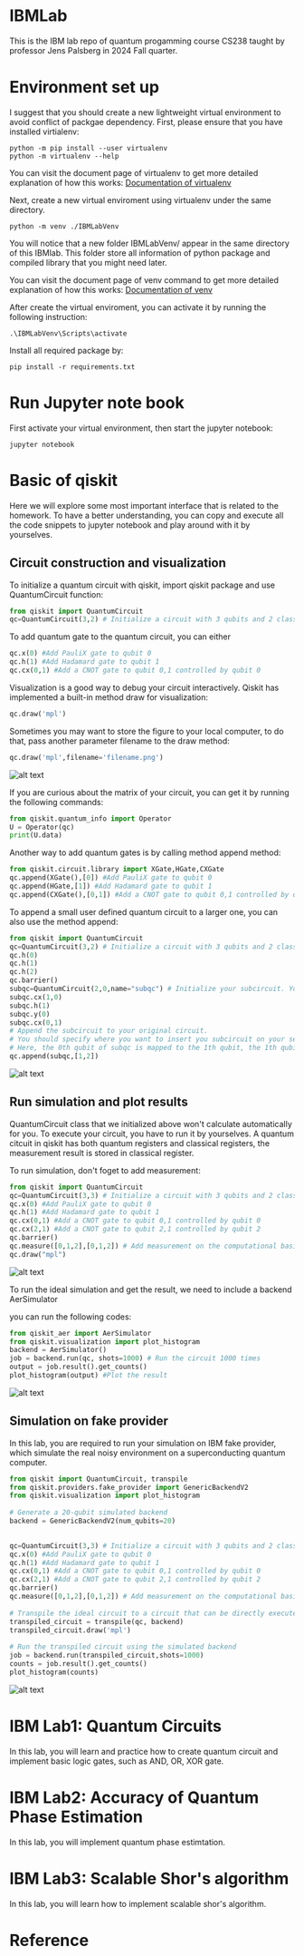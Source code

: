# IBMLab
This is the IBM lab repo of quantum progamming course CS238 taught by professor Jens Palsberg in 2024 Fall quarter.


# Environment set up

I suggest that you should create a new lightweight virtual environment to avoid conflict of packgae dependency.
First, please ensure that you have installed virtialenv:

```console
python -m pip install --user virtualenv
python -m virtualenv --help
```

You can visit the document page of virtualenv to get more detailed explanation of how this works:
[Documentation of virtualenv](https://virtualenv.pypa.io/en/stable/installation.html)


Next, create a new virtual enviroment using virtualenv under the same directory.

```console
python -m venv ./IBMLabVenv
```

You will notice that a new folder IBMLabVenv/ appear in the same directory of this IBMlab. This folder store all information of python package and compiled library that you might need later.


You can visit the document page of venv command to get more detailed explanation of how this works:
[Documentation of venv](https://docs.python.org/3/library/venv.html)


After create the virtual enviroment, you can activate it by running the following instruction:


```console
.\IBMLabVenv\Scripts\activate
```


Install all required package by:


```console
pip install -r requirements.txt 
```



# Run Jupyter note book


First activate your virtual environment, then start the jupyter notebook:

```console
jupyter notebook
```


# Basic of qiskit

Here we will explore some most important interface that is related to the homework. To have a better understanding, you can copy and execute all the code snippets to jupyter notebook and play around with it by yourselves.


## Circuit construction and visualization
To initialize a quantum circuit with qiskit, import qiskit package and use QuantumCircuit function:


```python
from qiskit import QuantumCircuit
qc=QuantumCircuit(3,2) # Initialize a circuit with 3 qubits and 2 classical bits
```

To add quantum gate to the quantum circuit, you can either 
```python
qc.x(0) #Add PauliX gate to qubit 0
qc.h(1) #Add Hadamard gate to qubit 1
qc.cx(0,1) #Add a CNOT gate to qubit 0,1 controlled by qubit 0
```

Visualization is a good way to debug your circuit interactively. Qiskit has implemented a built-in method draw for visualization:
```python
qc.draw('mpl')
```

Sometimes you may want to store the figure to your local computer, to do that, pass another parameter filename to the draw method:

```python
qc.draw('mpl',filename='filename.png')
```

![alt text](Figure/qcexample.png)


If you are curious about the matrix of your circuit, you can get it by running the following commands:

```python
from qiskit.quantum_info import Operator
U = Operator(qc)
print(U.data)
```


Another way to add quantum gates is by calling method append method:

```python
from qiskit.circuit.library import XGate,HGate,CXGate
qc.append(XGate(),[0]) #Add PauliX gate to qubit 0
qc.append(HGate,[1]) #Add Hadamard gate to qubit 1
qc.append(CXGate(),[0,1]) #Add a CNOT gate to qubit 0,1 controlled by qubit 0
```


To append a small user defined quantum circuit to a larger one, you can also use the method append:

```python
from qiskit import QuantumCircuit
qc=QuantumCircuit(3,2) # Initialize a circuit with 3 qubits and 2 classical bits
qc.h(0)
qc.h(1)
qc.h(2)
qc.barrier()
subqc=QuantumCircuit(2,0,name="subqc") # Initialize your subcircuit. You can label it a new name
subqc.cx(1,0)
subqc.h(1)
subqc.y(0)
subqc.cx(0,1)
# Append the subcircuit to your original circuit. 
# You should specify where you want to insert you subcircuit on your second parameter.
# Here, the 0th qubit of subqc is mapped to the 1th qubit, the 1th qubit of subqc is mapped to the 2nd qubit
qc.append(subqc,[1,2]) 
```


![alt text](Figure/subqc.png)


## Run simulation and plot results

QuantumCircuit class that we initialized above won't calculate automatically for you. To execute your circuit, you have to run it by yourselves.
A quantum citcuit in qiskit has both quantum registers and classical registers, the measurement result is stored in classical register.


To run simulation, don't foget to add measurement:

```python
from qiskit import QuantumCircuit
qc=QuantumCircuit(3,3) # Initialize a circuit with 3 qubits and 2 classical bits
qc.x(0) #Add PauliX gate to qubit 0
qc.h(1) #Add Hadamard gate to qubit 1
qc.cx(0,1) #Add a CNOT gate to qubit 0,1 controlled by qubit 0
qc.cx(2,1) #Add a CNOT gate to qubit 2,1 controlled by qubit 2
qc.barrier()
qc.measure([0,1,2],[0,1,2]) # Add measurement on the computational basis.
qc.draw("mpl")
```

![alt text](Figure/measurement.png)


To run the ideal simulation and get the result, we need to include a backend AerSimulator


you can run the following codes:
```python
from qiskit_aer import AerSimulator
from qiskit.visualization import plot_histogram
backend = AerSimulator()
job = backend.run(qc, shots=1000) # Run the circuit 1000 times 
output = job.result().get_counts() 
plot_histogram(output) #Plot the result
```

![alt text](Figure/histogram.png)





## Simulation on fake provider

In this lab, you are required to run your simulation on IBM fake provider, which simulate the real noisy environment on a superconducting quantum computer. 


```python
from qiskit import QuantumCircuit, transpile
from qiskit.providers.fake_provider import GenericBackendV2
from qiskit.visualization import plot_histogram
 
# Generate a 20-qubit simulated backend
backend = GenericBackendV2(num_qubits=20)
 

qc=QuantumCircuit(3,3) # Initialize a circuit with 3 qubits and 2 classical bits
qc.x(0) #Add PauliX gate to qubit 0
qc.h(1) #Add Hadamard gate to qubit 1
qc.cx(0,1) #Add a CNOT gate to qubit 0,1 controlled by qubit 0
qc.cx(2,1) #Add a CNOT gate to qubit 2,1 controlled by qubit 2
qc.barrier()
qc.measure([0,1,2],[0,1,2]) # Add measurement on the computational basis.
 
# Transpile the ideal circuit to a circuit that can be directly executed by the backend
transpiled_circuit = transpile(qc, backend)
transpiled_circuit.draw('mpl')
 
# Run the transpiled circuit using the simulated backend
job = backend.run(transpiled_circuit,shots=1000)
counts = job.result().get_counts()
plot_histogram(counts)
```


![alt text](Figure/histogramnoise.png)




# IBM Lab1: Quantum Circuits


In this lab, you will learn and practice how to create quantum circuit and implement basic logic gates, such as AND, OR, XOR gate. 



# IBM Lab2: Accuracy of Quantum Phase Estimation


In this lab, you will implement quantum phase estimtation.



# IBM Lab3: Scalable Shor's algorithm


In this lab, you will learn how to implement scalable shor's algorithm.








# Reference


